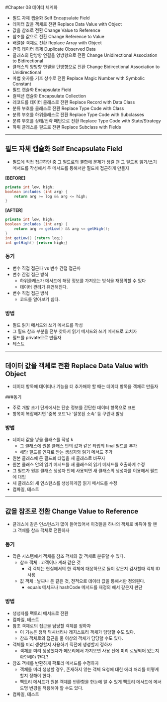 #Chapter 08 데이터 체계화
- 필드 자체 캡슐화 Self Encapsulate Field
- 데이터 값을 객체로 전환 Replace Data Value with Object
- 값을 참조로 전환 Change Value to Reference
- 참조를 값으로 전환 Change Reference to Value
- 배열을 객체로 전환 Replace Array with Object 
- 관측 데이터 복제 Duplicate Observed Data
- 클래스의 단방향 연결을 양방향으로 전환 Change Unidirectional Association to Bidirectional
- 클래스의 양방향 연결을 단방향으로 전환 Change Bidirectional Association to Unidirectional
- 마법 숫자를 기호 상수로 전환 Replace Magic Number with Symbolic Constant
- 필드 캡슐화 Encapsulate Field
- 컬렉션 캡슐화 Encapsulate Collection
- 레코드를 데이터 클래스로 전환 Replace Record with Data Class
- 분류 부호를 클래스로 전환 Replace Type Code with Class
- 분류 부호를 하위클래스로 전환 Replace Type Code with Subclasses
- 분류 부호를 상태/전략 패턴으로 전환 Replace Type Code with State/Strategy
- 하위 클래스를 필드로 전환 Replace Subclass with Fields

---

## 필드 자체 캡슐화 Self Encapsulate Field
- 필드에 직접 접근하던 중 그 필드로의 결합에 문제가 생길 땐 그 필드용 읽기/쓰기 메서드를 작성해서 두 메서드를 통해서만 필드에 접근하게 만들자

**[BEFORE]**
```java
private int low, high;
boolean includes (int arg) {
    return arg >= log && arg <= high;
}
```

**[AFTER]**
```java
private int low, high;
boolean includes (int arg) {
    return arg >= getLow() && arg <= getHigh();
}
int getLow() {return log;}
int getHigh() {return high;}
```

### 동기
- 변수 직접 접근파 vs 변수 간접 접근파
- 변수 간접 접근 방식
  - 하위클래스가 메서드에 해당 정보를 가져오는 방식을 재정의할 수 있다
  - 데이터 관리가 유연해진다.
- 변수 직접 접근 방식
  - 코드를 알아보기 쉽다.

### 방법
- 필드 읽기 메서드와 쓰기 메서드를 작성
- 그 필드 참조 부분을 전부 찾아서 읽기 메서드와 쓰기 메서드로 고치자  
- 필드를 private으로 만들자
- 테스트 

---
## 데이터 값을 객체로 전환 Replace Data Value with Object
- 데이터 항목에 데이터나 기능을 더 추가해야 할 때는 데이터 항목을 객체로 만들자

###동기  
- 주로 개발 초기 단계에서는 단순 정보를 간단한 데이터 항목으로 표현  
- 항목이 복잡해지면 '중복 코드'나 '잘못된 소속' 등 구린내 발생

### 방법  
- 데이터 값을 넣을 클래스를 작성 k
  - 그 클래스에 원본 클래스 안의 값과 같은 타입의 final 필드를 추가
  - 해당 필드를 인자로 받는 생성자와 읽기 메서드 추가  
- 원본 클래스에 든 필드릐 타입을 새 클래스로 바꾸자  
- 원본 클래스 안의 읽기 메서드를 새 클래스의 읽기 메서드를 호출하게 수정 
- 그 필드가 원본 클래스 생성자 안에 사용되면 새 클래스의 생성자를 이용해서 필드에 대입  
- 새 클래스의 새 인스턴스를 생성하게끔 읽기 메서드를 수정  
- 컴파일, 테스트 

---
## 값을 참조로 전환 Change Value to Reference
- 클래스에 같은 인스턴스가 많이 들어있어서 이것들을 하나의 객체로 바꿔야 할 땐 그 객체를 참조 객체로 전환하자

### 동기 
- 많은 시스템에서 객체를 참조 객체와 값 객체로 분류할 수 있다. 
  - 참조 객체 : 고객이나 계좌 같은 것
    - 각 객체는 현실에서의 한 객체에 대응하므로 둘이 같은지 검사할때 객체 ID사용  
  - 값 객체 : 날짜나 돈 같은 것, 전적으로 데이터 값을 통해서만 정의된다. 
    - equals 메서드나 hashCode 메서드를 재정의 해서 같은지 판단 

### 방법
- 생성자를 팩토리 메서드로 전환 
- 컴파일, 테스트 
- 참조 객체로의 접근을 담당할 객체를 정하자
  - 이 기능은 정적 딕셔너리나 레지스트리 객체가 담당할 수도 있다.
  - 참조 객체로의 접근을 둘 이상의 객체가 담당할 수도 있다.  
- 객체를 미리 생성할지 사용하기 직전에 생성할지 정하자
  - 객체를 미리 생성했다가 메모리에서 가져오면 사용 전에 미리 로딩되어 있는지 확인해야 한다.?
- 참조 객체를 반환하게 팩토리 메서드를 수정하자  
  - 객체를 미리 생성할 경우, 존재하지 않는 객체 요청에 대한 에러 처리를 어떻게 할지 정해야 한다. 
  - 팩토리 메서드가 원본 객체를 반환함을 한눈에 알 수 있게 팩토리 메서드에 메서드명 변경을 적용해야 할 수도 있다.
- 컴파일, 테스트  












